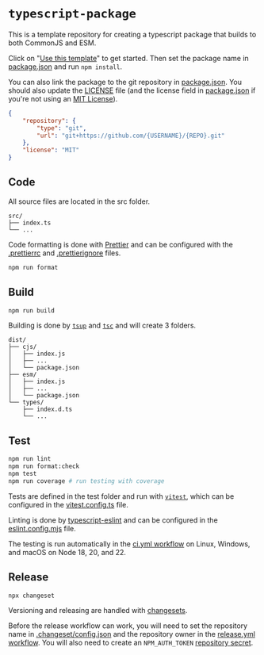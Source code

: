 # `typescript-package`

<!--- (uncomment to use badges)
[![CI](https://github.com/{USERNAME}/{REPO}/actions/workflows/ci.yml/badge.svg)](https://github.com/{USERNAME}/{REPO}/actions/workflows/ci.yml)
[![npm version](https://img.shields.io/npm/v/{PACKAGE})](https://www.npmjs.com/package/{PACKAGE})
-->

This is a template repository for creating a typescript package that builds to both CommonJS and ESM.

Click on "[Use this template](https://github.com/new?template_name=typescript-package&template_owner=lameuler)" to get started. Then set the package name in [package.json](./package.json) and run `npm install`.

You can also link the package to the git repository in [package.json](./package.json).
You should also update the [LICENSE](./LICENSE) file (and the license field in [package.json](./package.json) if you're not using an [MIT License](https://choosealicense.com/licenses/mit/)).

```json
{
    "repository": {
        "type": "git",
        "url": "git+https://github.com/{USERNAME}/{REPO}.git"
    },
    "license": "MIT"
}
```

## Code

All source files are located in the src folder.

```
src/
├── index.ts
└── ...
```

Code formatting is done with [Prettier](https://prettier.io) and can be configured with the [.prettierrc](./.prettierrc) and [.prettierignore](./.prettierignore) files.

```sh
npm run format
```

## Build

```sh
npm run build
```

Building is done by [`tsup`](https://tsup.egoist.dev) and [`tsc`](https://www.typescriptlang.org/docs/handbook/compiler-options.html) and will create 3 folders.

```
dist/
├── cjs/
│   ├── index.js
│   ├── ...
│   └── package.json
├── esm/
│   ├── index.js
│   ├── ...
│   └── package.json
└── types/
    ├── index.d.ts
    └── ...
```

## Test

```sh
npm run lint
npm run format:check
npm test
npm run coverage # run testing with coverage
```

Tests are defined in the test folder and run with [`vitest`](https://vitest.dev), which can be configured in the [vitest.config.ts](./vitest.config.ts) file.

Linting is done by [typescript-eslint](https://typescript-eslint.io) and can be configured in the [eslint.config.mjs](./eslint.config.mjs) file.

The testing is run automatically in the [ci.yml workflow](./.github/workflows/ci.yml) on Linux, Windows, and macOS on Node 18, 20, and 22.

## Release

```sh
npx changeset
```

Versioning and releasing are handled with [changesets](https://github.com/changesets/changesets).

Before the release workflow can work, you will need to set the repository name in [.changeset/config.json](./.changeset/config.json) and the repository owner in the [release.yml workflow](./.github/workflows/release.yml). You will also need to create an `NPM_AUTH_TOKEN` [repository secret](https://docs.github.com/en/actions/security-for-github-actions/security-guides/using-secrets-in-github-actions#creating-secrets-for-a-repository).
